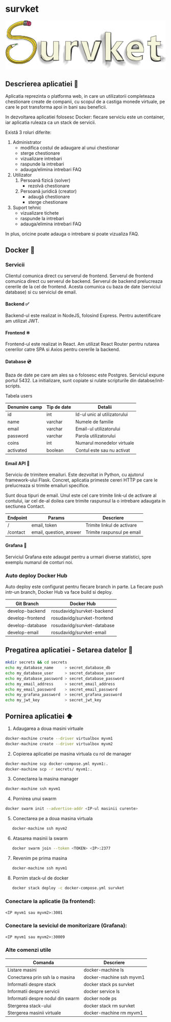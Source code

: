 # survket

![alt text](https://github.com/rosudavidg/survket/blob/master/frontend/public/logo.png?raw=true)

## Descrierea aplicatiei 📄

Aplicatia reprezinta o platforma web, in care un utilizatorii completeaza
chestionare create de companii, cu scopul de a castiga monede virtuale, pe
care le pot transforma apoi in bani sau beneficii.

In dezvoltarea aplicatiei folosesc Docker: fiecare serviciu este un container,
iar aplicatia ruleaza ca un stack de servicii.

Există 3 roluri diferite:

1. Administrator
   - modifica costul de adaugare al unui chestionar
   - sterge chestionare
   - vizualizare intrebari
   - raspunde la intrebari
   - adauga/elimina intrebari FAQ
2. Utilizator
   1. Persoană fizică (solver)
      - rezolvă chestionare
   2. Persoană juridică (creator)
      - adaugă chestionare
      - sterge chestionare
3. Suport tehnic
   - vizualizare tichete
   - raspunde la intrebari
   - adauga/elimina intrebari FAQ

In plus, oricine poate adauga o intrebare si poate vizualiza FAQ.

## Docker 🐳

### Servicii

Clientul comunica direct cu serverul de frontend.
Serverul de frontend comunica direct cu serverul de backend.
Serverul de backend prelucreaza cererile de la cel de frontend. Acesta comunica
cu baza de date (serviciul database) si cu serviciul de email.

#### Backend ✅

Backend-ul este realizat in NodeJS, folosind Express. Pentru autentificare
am utilizat JWT.

#### Frontend ⚛️

Frontend-ul este realizat in React. Am utilizat React Router pentru
rutarea cererilor catre SPA si Axios pentru cererile la backend.

#### Database 💿

Baza de date pe care am ales sa o folosesc este Postgres.
Serviciul expune portul 5432.
La initializare, sunt copiate si rulate scripturile din databse/init-scripts.

Tabela users

| Denumire camp | Tip de date | Detalii                      |
| ------------- | ----------- | ---------------------------- |
| id            | int         | Id-ul unic al utilizatorului |
| name          | varchar     | Numele de familie            |
| email         | varchar     | Email-ul utilizatorului      |
| password      | varchar     | Parola utilizatorului        |
| coins         | int         | Numarul monedelor virtuale   |
| activated     | boolean     | Contul este sau nu activat   |

#### Email API 📧

Serviciu de trimitere emailuri. Este dezvoltat in Python, cu ajutorul
framework-ului Flask. Concret, aplicatia primeste cereri HTTP pe care le
prelucreaza si trimite emailuri specifice.

Sunt doua tipuri de email. Unul este cel care trimite link-ul de activare
al contului, iar cel de-al doilea care trimite raspunsul la o intrebare
adaugata in sectiunea Contact.

| Endpoint | Params                  | Descriere                  |
| -------- | ----------------------- | -------------------------- |
| /        | email, token            | Trimite linkul de activare |
| /contact | email, question, answer | Trimite raspunsul pe email |

#### Grafana 👀

Serviciul Grafana este adaugat pentru a urmari diverse statistici, spre
exemplu numarul de conturi noi.

### Auto deploy Docker Hub

Auto deploy este configurat pentru fiecare branch in parte. La fiecare push
intr-un branch, Docker Hub va face build si deploy.

| Git Branch       | Docker Hub                  |
| ---------------- | --------------------------- |
| develop-backend  | rosudavidg/survket-backend  |
| develop-frontend | rosudavidg/survket-frontend |
| develop-database | rosudavidg/survket-database |
| develop-email    | rosudavidg/survket-email    |

## Pregatirea aplicatiei - Setarea datelor 🤫

```bash
mkdir secrets && cd secrets
echo my_database_name     > secret_database_db
echo my_database_user     > secret_database_user
echo my_database_password > secret_database_password
echo my_email_address     > secret_email_address
echo my_email_password    > secret_email_password
echo my_grafana_password  > secret_grafana_password
echo my_jwt_key           > secret_jwt_key
```

## Pornirea aplicatiei ⬆️

1.  Adaugarea a doua masini virtuale

```bash
docker-machine create --driver virtualbox myvm1
docker-machine create --driver virtualbox myvm2
```

2. Copierea aplicatiei pe masina virtuala cu rol de manager

```bash
docker-machine scp docker-compose.yml myvm1:.
docker-machine scp -r secrets/ myvm1:.
```

3. Conectarea la masina manager

```bash
docker-machine ssh myvm1
```

4. Pornirea unui swarm

```bash
docker swarm init --advertise-addr <IP-ul masinii curente>
```

5. Conectarea pe a doua masina virtuala

```bash
   docker-machine ssh myvm2
```

6. Atasarea masinii la swarm

```bash
   docker swarm join --token <TOKEN> <IP>:2377
```

7. Revenim pe prima masina

```bash
   docker-machine ssh myvm1
```

8. Pornim stack-ul de docker

```bash
   docker stack deploy -c docker-compose.yml survket
```

### Conectare la aplicatie (la frontend):

`<IP myvm1 sau myvm2>:3001`

### Conectare la seviciul de monitorizare (Grafana):

`<IP myvm1 sau myvm2>:30009`

### Alte comenzi utile

| Comanda                           | Descriere                |
| --------------------------------- | ------------------------ |
| Listare masini                    | docker-machine ls        |
| Conectarea prin ssh la o masina   | docker-machine ssh myvm1 |
| Informatii despre stack           | docker stack ps survket  |
| Informatii despre servicii        | docker service ls        |
| Informatii despre nodul din swarm | docker node ps           |
| Stergerea stack-ului              | docker stack rm survket  |
| Stergerea masinii virtuale        | docker-machine rm myvm1  |
